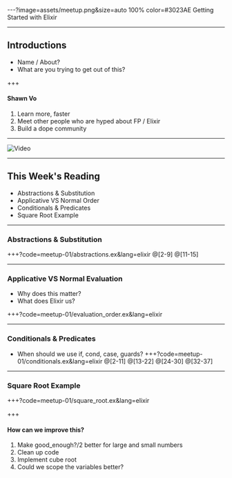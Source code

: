 ---?image=assets/meetup.png&size=auto 100% color=#3023AE
Getting Started with Elixir

---
## Introductions
- Name / About?
- What are you trying to get out of this?

+++
#### Shawn Vo
1. Learn more, faster
2. Meet other people who are hyped about FP / Elixir
3. Build a dope community

---
![Video](https://www.youtube.com/embed/lxYFOM3UJzo)

---
## This Week's Reading
- Abstractions & Substitution
- Applicative VS Normal Order
- Conditionals & Predicates
- Square Root Example
---
### Abstractions & Substitution

+++?code=meetup-01/abstractions.ex&lang=elixir
@[2-9]
@[11-15]

---
### Applicative VS Normal Evaluation
- Why does this matter?
- What does Elixir us?

+++?code=meetup-01/evaluation_order.ex&lang=elixir

---
### Conditionals & Predicates
- When should we use if, cond, case, guards?
+++?code=meetup-01/conditionals.ex&lang=elixir
@[2-11]
@[13-22]
@[24-30]
@[32-37]

---
### Square Root Example

+++?code=meetup-01/square_root.ex&lang=elixir

+++
#### How can we improve this?
1. Make good_enough?/2 better for large and small numbers
1. Clean up code
1. Implement cube root
1. Could we scope the variables better?

